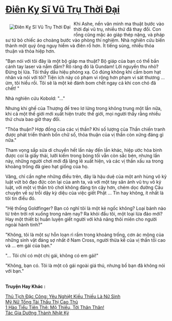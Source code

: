 <a href="https://truyentiki.com/dien-ky-si-vu-tru-thoi-dai.30498/" title="Điên Kỵ Sĩ Vũ Trụ Thời Đại"><h1>Điên Kỵ Sĩ Vũ Trụ Thời Đại</h1></a><div style="display:table"><img align="right" style="float: left; padding: 10px;" src="https://truyentiki.com/a/img/str/src/30498.jpg" alt="Điên Kỵ Sĩ Vũ Trụ Thời Đại">Khi Ashe, nền văn minh ma thuật bước vào thời đại vũ trụ, nhiều thứ đã thay đổi. Con rồng cũng mặc áo giáp thép nặng, và pháp sư từ bỏ chiếc áo choàng bước vào phòng thí nghiệm. Nhà nghiên cứu biến thành một quý ông nguy hiểm và điên rồ hơn. Ít tiếng súng, nhiều thỏa thuận và thỏa hiệp hơn. <p></p> "Bạn nói với tôi đây là một bộ giáp ma thuật? Bộ giáp của bạn có thể bắn cánh tay laser và nắm đấm? Rõ ràng đó là Gundam! Lời nguyền thu nhỏ? Đừng bị lừa. Tôi thấy dấu hiệu phóng xạ. Có đúng không khi cầm bom hạt nhân và nói với tôi? Tiện ích này có phạm vi rộng hơn phạm vi sát thương ... ừm, tôi hiểu rồi. Tôi sẽ là một kẻ đánh bom chết ngay cả khi con chó đã chết! " <p></p> Nhà nghiên cứu Kobold: "..." <p></p> Nhưng khi ghế của Thượng đế treo lơ lửng trong không trung một lần nữa, khi cả một thế giới mới xuất hiện trước thế giới, mọi người thấy rằng nhiều thứ chưa bao giờ thay đổi. <p></p> "Thỏa thuận? Hợp đồng của các vị thần? Khi số lượng của Thần chiến tranh được phát triển thành bốn chữ số, thỏa thuận của vị thần còn xứng đáng gì nữa." <p></p> Tham vọng sắp sửa di chuyển hết lần này đến lần khác, hiệp ước hòa bình được coi là giấy thải, lưỡi kiếm trong bóng tối vẫn còn sắc bén, nhưng lần này, những người chơi mới đã lặng lẽ xuất hiện, và các vị thần xấu xa trong khoảng trống đã gieo hạt giống của họ. <p></p> Vâng, chỉ cần nghe những điều trên, đây là hậu duệ của một anh hùng vô kỷ luật vứt bỏ đạo đức còn lại của anh ta, và với một tay săn ảnh vũ trụ vô kỷ luật, với một vị thần trò chơi không đáng tin cậy hơn, chém dọc đường Câu chuyện về sự trỗi dậy kỳ diệu của việc giết Phật ... Tin hay không, ít nhất là tôi tin điều đó. <p></p> "Hệ thống Goldfinger? Bạn có nghĩ tôi là một kẻ ngốc không? Loại bánh nào từ trên trời rơi xuống trong năm nay? Ra khỏi đầu tôi, một loại lừa đảo mới? Hay một thiết bị huấn luyện giết người với khả năng thôi miên cho người ngoài hành tinh?" <p></p> "Không, tôi là một sự hỗn loạn rì rầm trong khoảng trống, cơn ác mộng của những sinh vật đáng sợ nhất ở Nam Cross, người thừa kế của vị thần tối cao và ... em gái của bạn." <p></p> "... Tôi chỉ có một chị gái, không có em gái!" <p></p> "Không, bạn có. Tôi là một cô gái ngoài giá thú, nhưng bố bạn đã không nói với bạn."</div><p><br><b>Truyện Hay Khác :</b></p><a href="https://truyentiki.com/thu-tich-dac-cong-yeu-nghiet-kieu-thieu-la-nu-sinh.30497/" alt="Thủ Tịch Đặc Công: Yêu Nghiệt Kiều Thiếu Là Nữ Sinh">Thủ Tịch Đặc Công: Yêu Nghiệt Kiều Thiếu Là Nữ Sinh</a><br/><a href="https://github.com/nownovels/truyenhay/tree/master/truyenhay/30493/README.md" alt="Mỹ Nữ Tổng Tài Thấu Thị Cao Thủ">Mỹ Nữ Tổng Tài Thấu Thị Cao Thủ</a><br/><a href="https://www.pinterest.com/pin/594756694531831760" alt="1 Hào Tiểu Tiên Thê: Mộ Thiếu, Tới Thân Thân!">1 Hào Tiểu Tiên Thê: Mộ Thiếu, Tới Thân Thân!</a><br/><a href="https://github.com/nownovels/truyenhay/tree/master/truyenhay/30637/README.md" alt="Tác Gia Dưỡng Thành Nhật Ký">Tác Gia Dưỡng Thành Nhật Ký</a><br/>